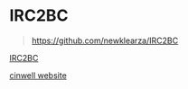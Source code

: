 # IRC2BC

> https://github.com/newklearza/IRC2BC

[IRC2BC](https://github.com/newklearza/IRC2BC ':include :type=iframe width=80% height=400px')

[cinwell website](https://cinwell.com ':include :type=iframe width=100% height=400px')
